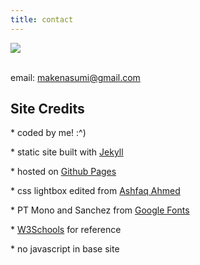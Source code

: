 ```yaml
---
title: contact
---
```


<div class="centered">
  <img src="{{ '/assets/images/iconcrop.png' | relative_url }}">
</div><br>

email: <makenasumi@gmail.com>

## Site Credits

\* coded by me! :^)

\* static site built with [Jekyll](https://jekyllrb.com/)

\* hosted on [Github Pages](https://pages.github.com/)

\* css lightbox edited from [Ashfaq Ahmed](https://codeconvey.com/pure-css-lightbox/)

\* PT Mono and Sanchez from [Google Fonts](https://fonts.google.com/)

\* [W3Schools](https://www.w3schools.com/) for reference

\* no javascript in base site
